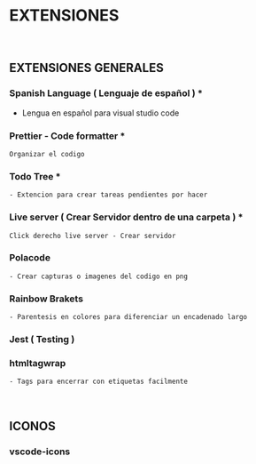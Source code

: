 # EXTENSIONES

<br>

## EXTENSIONES GENERALES 

### Spanish Language ( Lenguaje de español ) *
- Lengua en español para visual studio code

### Prettier - Code formatter *
    Organizar el codigo

### Todo Tree *
    - Extencion para crear tareas pendientes por hacer

### Live server ( Crear Servidor dentro de una carpeta ) *
    Click derecho live server - Crear servidor

### Polacode
    - Crear capturas o imagenes del codigo en png

### Rainbow Brakets
    - Parentesis en colores para diferenciar un encadenado largo

### Jest ( Testing )


### htmltagwrap
    - Tags para encerrar con etiquetas facilmente

<br>

## ICONOS

### vscode-icons